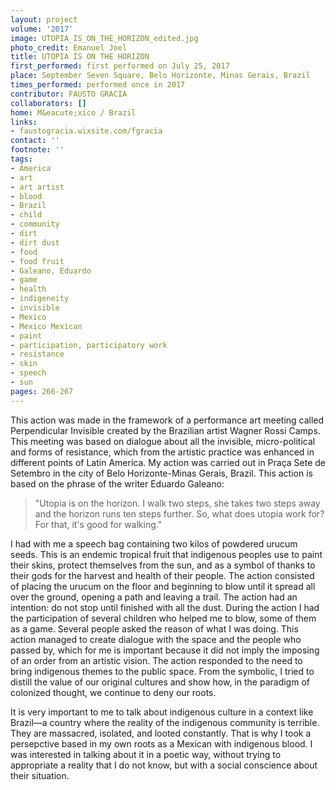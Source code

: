 ```yaml
---
layout: project
volume: '2017'
image: UTOPIA_IS_ON_THE_HORIZON_edited.jpg
photo_credit: Emanuel Joel
title: UTOPIA IS ON THE HORIZON
first_performed: first performed on July 25, 2017
place: September Seven Square, Belo Horizonte, Minas Gerais, Brazil
times_performed: performed once in 2017
contributor: FAUSTO GRACIA
collaborators: []
home: M&eacute;xico / Brazil
links:
- faustogracia.wixsite.com/fgracia
contact: ''
footnote: ''
tags:
- America
- art
- art artist
- blood
- Brazil
- child
- community
- dirt
- dirt dust
- food
- food fruit
- Galeano, Eduardo
- game
- health
- indigeneity
- invisible
- Mexico
- Mexico Mexican
- paint
- participation, participatory work
- resistance
- skin
- speech
- sun
pages: 266-267
---
```


This action was made in the framework of a performance art meeting called Perpendicular Invisible created by the Brazilian artist Wagner Rossi Camps. This meeting was based on dialogue about all the invisible, micro-political and forms of resistance, which from the artistic practice was enhanced in different points of Latin America. My action was carried out in Praça Sete de Setembro in the city of Belo Horizonte-Minas Gerais, Brazil. This action is based on the phrase of the writer Eduardo Galeano:

> "Utopia is on the horizon. I walk two steps, she takes two steps away and the horizon runs ten steps further. So, what does utopia work for? For that, it's good for walking." 

I had with me a speech bag containing two kilos of powdered urucum seeds. This is an endemic tropical fruit that indigenous peoples use to paint their skins, protect themselves from the sun, and as a symbol of thanks to their gods for the harvest and health of their people. The action consisted of placing the urucum on the floor and beginning to blow until it spread all over the ground, opening a path and leaving a trail. The action had an intention: do not stop until finished with all the dust. During the action I had the participation of several children who helped me to blow, some of them as a game. Several people asked the reason of what I was doing. This action managed to create dialogue with the space and the people who passed by, which for me is important because it did not imply the imposing of an order from an artistic vision. The action responded to the need to bring indigenous themes to the public space. From the symbolic, I tried to distill the value of our original cultures and show how, in the paradigm of colonized thought, we continue to deny our roots.

It is very important to me to talk about indigenous culture in a context like Brazil—a country where the reality of the indigenous community is terrible. They are massacred, isolated, and looted constantly. That is why I took a persepctive based in my own roots as a Mexican with indigenous blood. I was interested in talking about it in a poetic way, without trying to appropriate a reality that I do not know, but with a social conscience about their situation.
